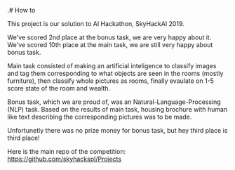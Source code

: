 .# How to

This project is our solution to AI Hackathon, SkyHackAI 2019. 

We've scored 2nd place at the bonus task, we are very happy about it.
We've scored 10th place at the main task, we are still very happy about bonus task.


Main task consisted of making an artificial inteligence to classify images and tag them corresponding to what objects are seen in the rooms (mostly furniture), then classify whole pictures as rooms, finally evaulate on 1-5 score  state of the room and wealth.

Bonus task, which we are proud of, was an Natural-Language-Processing (NLP) task. Based on the results of main task, housing brochure with human like text describing the corresponding pictures was to be made. 

Unfortunetly there was no prize money for bonus task, but hey third place is third place!

Here is the main repo of the competition: https://github.com/skyhackspl/Projects
